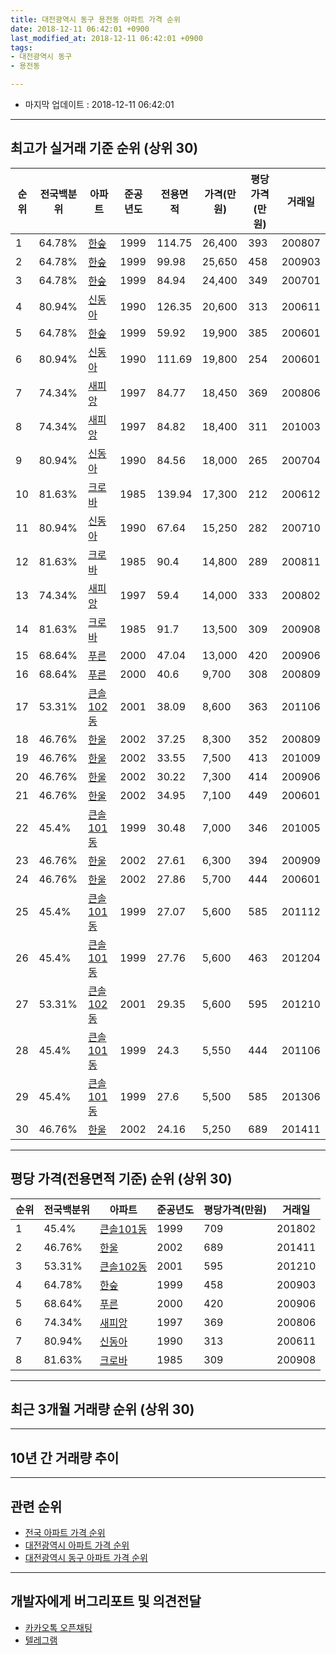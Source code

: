 ```yaml
---
title: 대전광역시 동구 용전동 아파트 가격 순위
date: 2018-12-11 06:42:01 +0900
last_modified_at: 2018-12-11 06:42:01 +0900
tags:
- 대전광역시 동구
- 용전동

---
```


* 마지막 업데이트 : 2018-12-11 06:42:01

---

## 최고가 실거래 기준 순위 (상위 30)


|순위|전국백분위|아파트|준공년도|전용면적|가격(만원)|평당가격(만원)|거래일|
|---|---|---|---|---|---|---|---|
|1|64.78%|[한숲](https://search.naver.com/search.naver?query=%EB%8C%80%EC%A0%84%EA%B4%91%EC%97%AD%EC%8B%9C+%EB%8F%99%EA%B5%AC+%EC%9A%A9%EC%A0%84%EB%8F%99+%ED%95%9C%EC%88%B2)|1999|114.75|26,400|393|200807|
|2|64.78%|[한숲](https://search.naver.com/search.naver?query=%EB%8C%80%EC%A0%84%EA%B4%91%EC%97%AD%EC%8B%9C+%EB%8F%99%EA%B5%AC+%EC%9A%A9%EC%A0%84%EB%8F%99+%ED%95%9C%EC%88%B2)|1999|99.98|25,650|458|200903|
|3|64.78%|[한숲](https://search.naver.com/search.naver?query=%EB%8C%80%EC%A0%84%EA%B4%91%EC%97%AD%EC%8B%9C+%EB%8F%99%EA%B5%AC+%EC%9A%A9%EC%A0%84%EB%8F%99+%ED%95%9C%EC%88%B2)|1999|84.94|24,400|349|200701|
|4|80.94%|[신동아](https://search.naver.com/search.naver?query=%EB%8C%80%EC%A0%84%EA%B4%91%EC%97%AD%EC%8B%9C+%EB%8F%99%EA%B5%AC+%EC%9A%A9%EC%A0%84%EB%8F%99+%EC%8B%A0%EB%8F%99%EC%95%84)|1990|126.35|20,600|313|200611|
|5|64.78%|[한숲](https://search.naver.com/search.naver?query=%EB%8C%80%EC%A0%84%EA%B4%91%EC%97%AD%EC%8B%9C+%EB%8F%99%EA%B5%AC+%EC%9A%A9%EC%A0%84%EB%8F%99+%ED%95%9C%EC%88%B2)|1999|59.92|19,900|385|200601|
|6|80.94%|[신동아](https://search.naver.com/search.naver?query=%EB%8C%80%EC%A0%84%EA%B4%91%EC%97%AD%EC%8B%9C+%EB%8F%99%EA%B5%AC+%EC%9A%A9%EC%A0%84%EB%8F%99+%EC%8B%A0%EB%8F%99%EC%95%84)|1990|111.69|19,800|254|200601|
|7|74.34%|[새피앙](https://search.naver.com/search.naver?query=%EB%8C%80%EC%A0%84%EA%B4%91%EC%97%AD%EC%8B%9C+%EB%8F%99%EA%B5%AC+%EC%9A%A9%EC%A0%84%EB%8F%99+%EC%83%88%ED%94%BC%EC%95%99)|1997|84.77|18,450|369|200806|
|8|74.34%|[새피앙](https://search.naver.com/search.naver?query=%EB%8C%80%EC%A0%84%EA%B4%91%EC%97%AD%EC%8B%9C+%EB%8F%99%EA%B5%AC+%EC%9A%A9%EC%A0%84%EB%8F%99+%EC%83%88%ED%94%BC%EC%95%99)|1997|84.82|18,400|311|201003|
|9|80.94%|[신동아](https://search.naver.com/search.naver?query=%EB%8C%80%EC%A0%84%EA%B4%91%EC%97%AD%EC%8B%9C+%EB%8F%99%EA%B5%AC+%EC%9A%A9%EC%A0%84%EB%8F%99+%EC%8B%A0%EB%8F%99%EC%95%84)|1990|84.56|18,000|265|200704|
|10|81.63%|[크로바](https://search.naver.com/search.naver?query=%EB%8C%80%EC%A0%84%EA%B4%91%EC%97%AD%EC%8B%9C+%EB%8F%99%EA%B5%AC+%EC%9A%A9%EC%A0%84%EB%8F%99+%ED%81%AC%EB%A1%9C%EB%B0%94)|1985|139.94|17,300|212|200612|
|11|80.94%|[신동아](https://search.naver.com/search.naver?query=%EB%8C%80%EC%A0%84%EA%B4%91%EC%97%AD%EC%8B%9C+%EB%8F%99%EA%B5%AC+%EC%9A%A9%EC%A0%84%EB%8F%99+%EC%8B%A0%EB%8F%99%EC%95%84)|1990|67.64|15,250|282|200710|
|12|81.63%|[크로바](https://search.naver.com/search.naver?query=%EB%8C%80%EC%A0%84%EA%B4%91%EC%97%AD%EC%8B%9C+%EB%8F%99%EA%B5%AC+%EC%9A%A9%EC%A0%84%EB%8F%99+%ED%81%AC%EB%A1%9C%EB%B0%94)|1985|90.4|14,800|289|200811|
|13|74.34%|[새피앙](https://search.naver.com/search.naver?query=%EB%8C%80%EC%A0%84%EA%B4%91%EC%97%AD%EC%8B%9C+%EB%8F%99%EA%B5%AC+%EC%9A%A9%EC%A0%84%EB%8F%99+%EC%83%88%ED%94%BC%EC%95%99)|1997|59.4|14,000|333|200802|
|14|81.63%|[크로바](https://search.naver.com/search.naver?query=%EB%8C%80%EC%A0%84%EA%B4%91%EC%97%AD%EC%8B%9C+%EB%8F%99%EA%B5%AC+%EC%9A%A9%EC%A0%84%EB%8F%99+%ED%81%AC%EB%A1%9C%EB%B0%94)|1985|91.7|13,500|309|200908|
|15|68.64%|[푸른](https://search.naver.com/search.naver?query=%EB%8C%80%EC%A0%84%EA%B4%91%EC%97%AD%EC%8B%9C+%EB%8F%99%EA%B5%AC+%EC%9A%A9%EC%A0%84%EB%8F%99+%ED%91%B8%EB%A5%B8)|2000|47.04|13,000|420|200906|
|16|68.64%|[푸른](https://search.naver.com/search.naver?query=%EB%8C%80%EC%A0%84%EA%B4%91%EC%97%AD%EC%8B%9C+%EB%8F%99%EA%B5%AC+%EC%9A%A9%EC%A0%84%EB%8F%99+%ED%91%B8%EB%A5%B8)|2000|40.6|9,700|308|200809|
|17|53.31%|[큰솔102동](https://search.naver.com/search.naver?query=%EB%8C%80%EC%A0%84%EA%B4%91%EC%97%AD%EC%8B%9C+%EB%8F%99%EA%B5%AC+%EC%9A%A9%EC%A0%84%EB%8F%99+%ED%81%B0%EC%86%94102%EB%8F%99)|2001|38.09|8,600|363|201106|
|18|46.76%|[한울](https://search.naver.com/search.naver?query=%EB%8C%80%EC%A0%84%EA%B4%91%EC%97%AD%EC%8B%9C+%EB%8F%99%EA%B5%AC+%EC%9A%A9%EC%A0%84%EB%8F%99+%ED%95%9C%EC%9A%B8)|2002|37.25|8,300|352|200809|
|19|46.76%|[한울](https://search.naver.com/search.naver?query=%EB%8C%80%EC%A0%84%EA%B4%91%EC%97%AD%EC%8B%9C+%EB%8F%99%EA%B5%AC+%EC%9A%A9%EC%A0%84%EB%8F%99+%ED%95%9C%EC%9A%B8)|2002|33.55|7,500|413|201009|
|20|46.76%|[한울](https://search.naver.com/search.naver?query=%EB%8C%80%EC%A0%84%EA%B4%91%EC%97%AD%EC%8B%9C+%EB%8F%99%EA%B5%AC+%EC%9A%A9%EC%A0%84%EB%8F%99+%ED%95%9C%EC%9A%B8)|2002|30.22|7,300|414|200906|
|21|46.76%|[한울](https://search.naver.com/search.naver?query=%EB%8C%80%EC%A0%84%EA%B4%91%EC%97%AD%EC%8B%9C+%EB%8F%99%EA%B5%AC+%EC%9A%A9%EC%A0%84%EB%8F%99+%ED%95%9C%EC%9A%B8)|2002|34.95|7,100|449|200601|
|22|45.4%|[큰솔101동](https://search.naver.com/search.naver?query=%EB%8C%80%EC%A0%84%EA%B4%91%EC%97%AD%EC%8B%9C+%EB%8F%99%EA%B5%AC+%EC%9A%A9%EC%A0%84%EB%8F%99+%ED%81%B0%EC%86%94101%EB%8F%99)|1999|30.48|7,000|346|201005|
|23|46.76%|[한울](https://search.naver.com/search.naver?query=%EB%8C%80%EC%A0%84%EA%B4%91%EC%97%AD%EC%8B%9C+%EB%8F%99%EA%B5%AC+%EC%9A%A9%EC%A0%84%EB%8F%99+%ED%95%9C%EC%9A%B8)|2002|27.61|6,300|394|200909|
|24|46.76%|[한울](https://search.naver.com/search.naver?query=%EB%8C%80%EC%A0%84%EA%B4%91%EC%97%AD%EC%8B%9C+%EB%8F%99%EA%B5%AC+%EC%9A%A9%EC%A0%84%EB%8F%99+%ED%95%9C%EC%9A%B8)|2002|27.86|5,700|444|200601|
|25|45.4%|[큰솔101동](https://search.naver.com/search.naver?query=%EB%8C%80%EC%A0%84%EA%B4%91%EC%97%AD%EC%8B%9C+%EB%8F%99%EA%B5%AC+%EC%9A%A9%EC%A0%84%EB%8F%99+%ED%81%B0%EC%86%94101%EB%8F%99)|1999|27.07|5,600|585|201112|
|26|45.4%|[큰솔101동](https://search.naver.com/search.naver?query=%EB%8C%80%EC%A0%84%EA%B4%91%EC%97%AD%EC%8B%9C+%EB%8F%99%EA%B5%AC+%EC%9A%A9%EC%A0%84%EB%8F%99+%ED%81%B0%EC%86%94101%EB%8F%99)|1999|27.76|5,600|463|201204|
|27|53.31%|[큰솔102동](https://search.naver.com/search.naver?query=%EB%8C%80%EC%A0%84%EA%B4%91%EC%97%AD%EC%8B%9C+%EB%8F%99%EA%B5%AC+%EC%9A%A9%EC%A0%84%EB%8F%99+%ED%81%B0%EC%86%94102%EB%8F%99)|2001|29.35|5,600|595|201210|
|28|45.4%|[큰솔101동](https://search.naver.com/search.naver?query=%EB%8C%80%EC%A0%84%EA%B4%91%EC%97%AD%EC%8B%9C+%EB%8F%99%EA%B5%AC+%EC%9A%A9%EC%A0%84%EB%8F%99+%ED%81%B0%EC%86%94101%EB%8F%99)|1999|24.3|5,550|444|201106|
|29|45.4%|[큰솔101동](https://search.naver.com/search.naver?query=%EB%8C%80%EC%A0%84%EA%B4%91%EC%97%AD%EC%8B%9C+%EB%8F%99%EA%B5%AC+%EC%9A%A9%EC%A0%84%EB%8F%99+%ED%81%B0%EC%86%94101%EB%8F%99)|1999|27.6|5,500|585|201306|
|30|46.76%|[한울](https://search.naver.com/search.naver?query=%EB%8C%80%EC%A0%84%EA%B4%91%EC%97%AD%EC%8B%9C+%EB%8F%99%EA%B5%AC+%EC%9A%A9%EC%A0%84%EB%8F%99+%ED%95%9C%EC%9A%B8)|2002|24.16|5,250|689|201411|


---

## 평당 가격(전용면적 기준) 순위 (상위 30)


|순위|전국백분위|아파트|준공년도|평당가격(만원)|거래일|
|---|---|---|---|---|---|
|1|45.4%|[큰솔101동](https://search.naver.com/search.naver?query=%EB%8C%80%EC%A0%84%EA%B4%91%EC%97%AD%EC%8B%9C+%EB%8F%99%EA%B5%AC+%EC%9A%A9%EC%A0%84%EB%8F%99+%ED%81%B0%EC%86%94101%EB%8F%99)|1999|709|201802|
|2|46.76%|[한울](https://search.naver.com/search.naver?query=%EB%8C%80%EC%A0%84%EA%B4%91%EC%97%AD%EC%8B%9C+%EB%8F%99%EA%B5%AC+%EC%9A%A9%EC%A0%84%EB%8F%99+%ED%95%9C%EC%9A%B8)|2002|689|201411|
|3|53.31%|[큰솔102동](https://search.naver.com/search.naver?query=%EB%8C%80%EC%A0%84%EA%B4%91%EC%97%AD%EC%8B%9C+%EB%8F%99%EA%B5%AC+%EC%9A%A9%EC%A0%84%EB%8F%99+%ED%81%B0%EC%86%94102%EB%8F%99)|2001|595|201210|
|4|64.78%|[한숲](https://search.naver.com/search.naver?query=%EB%8C%80%EC%A0%84%EA%B4%91%EC%97%AD%EC%8B%9C+%EB%8F%99%EA%B5%AC+%EC%9A%A9%EC%A0%84%EB%8F%99+%ED%95%9C%EC%88%B2)|1999|458|200903|
|5|68.64%|[푸른](https://search.naver.com/search.naver?query=%EB%8C%80%EC%A0%84%EA%B4%91%EC%97%AD%EC%8B%9C+%EB%8F%99%EA%B5%AC+%EC%9A%A9%EC%A0%84%EB%8F%99+%ED%91%B8%EB%A5%B8)|2000|420|200906|
|6|74.34%|[새피앙](https://search.naver.com/search.naver?query=%EB%8C%80%EC%A0%84%EA%B4%91%EC%97%AD%EC%8B%9C+%EB%8F%99%EA%B5%AC+%EC%9A%A9%EC%A0%84%EB%8F%99+%EC%83%88%ED%94%BC%EC%95%99)|1997|369|200806|
|7|80.94%|[신동아](https://search.naver.com/search.naver?query=%EB%8C%80%EC%A0%84%EA%B4%91%EC%97%AD%EC%8B%9C+%EB%8F%99%EA%B5%AC+%EC%9A%A9%EC%A0%84%EB%8F%99+%EC%8B%A0%EB%8F%99%EC%95%84)|1990|313|200611|
|8|81.63%|[크로바](https://search.naver.com/search.naver?query=%EB%8C%80%EC%A0%84%EA%B4%91%EC%97%AD%EC%8B%9C+%EB%8F%99%EA%B5%AC+%EC%9A%A9%EC%A0%84%EB%8F%99+%ED%81%AC%EB%A1%9C%EB%B0%94)|1985|309|200908|


---

## 최근 3개월 거래량 순위 (상위 30)


<div style="width:100%;">
    <canvas id="deal_count_ranking" height="250"></canvas>
</div>


<script>
new Chart(document.getElementById("deal_count_ranking"), {
    type: 'horizontalBar',
    data: {
        labels: ['한숲', '신동아', '한울', '큰솔101동', '큰솔102동', '새피앙', '푸른'],
        datasets: [{
            label: '실거래 수',
            data: [6, 4, 3, 3, 3, 2, 2],
            borderColor: "rgba(255, 0, 128, 1)",
            backgroundColor: "rgba(255, 0, 128, 0.5)",
            fill: false,
        }]
    },
    options: {
        responsive: true,
        title: {
            display: true,
            text: '최근 3개월 거래량 순위'
        },
        tooltips: {
            mode: 'index',
            intersect: false,
            callbacks: {
                title: function(tooltipItems, data) {
                    return "실거래 수:";
                },
                label: function(tooltipItem, data) {
                    return data.labels[tooltipItem.index] + ": " + tooltipItem.xLabel;
                }
            }
        },
        hover: {
            mode: 'nearest',
            intersect: true
        },
        scales: {
            xAxes: [{
                display: true,
                scaleLabel: {
                    display: true,
                    labelString: '실거래 수'
                },
                ticks: {
                    suggestedMin: 0,
                }
            }],
            yAxes: [{
                display: true,
                ticks: {
                    autoSkip: false,
                    callback: function(value, index, values) {
                        if (value.length > 15)
                            return value.substr(0, 13) + "...";
                        else
                            return value;
                    }
                },
                scaleLabel: {
                    display: false,
                }
            }]
        }
    }
});

</script>


---

## 10년 간 거래량 추이


<div style="width:100%;">
    <canvas id="deal_progress" height="250"></canvas>
</div>

<script>
new Chart(document.getElementById("deal_progress"), {
    type: 'line',
    data: {
        labels: ['200812','200901','200902','200903','200904','200905','200906','200907','200908','200909','200910','200911','200912','201001','201002','201003','201004','201005','201006','201007','201008','201009','201010','201011','201012','201101','201102','201103','201104','201105','201106','201107','201108','201109','201110','201111','201112','201201','201202','201203','201204','201205','201206','201207','201208','201209','201210','201211','201212','201301','201302','201303','201304','201305','201306','201307','201308','201309','201310','201311','201312','201401','201402','201403','201404','201405','201406','201407','201408','201409','201410','201411','201412','201501','201502','201503','201504','201505','201506','201507','201508','201509','201510','201511','201512','201601','201602','201603','201604','201605','201606','201607','201608','201609','201610','201611','201612','201701','201702','201703','201704','201705','201706','201707','201708','201709','201710','201711','201712','201801','201802','201803','201804','201805','201806','201807','201808','201809','201810','201811','201812'],
        datasets: [{
            label: '실거래 수',
            pointRadius: 1,
            data: [8, 17, 23, 30, 23, 30, 28, 30, 39, 27, 22, 31, 24, 26, 15, 32, 30, 24, 16, 20, 14, 24, 18, 20, 18, 21, 21, 18, 16, 23, 29, 27, 13, 21, 18, 15, 22, 17, 19, 18, 14, 11, 15, 24, 5, 19, 18, 27, 15, 9, 11, 21, 28, 20, 18, 14, 21, 10, 24, 15, 20, 14, 19, 21, 21, 19, 13, 21, 21, 25, 21, 18, 20, 22, 17, 33, 37, 13, 26, 19, 23, 18, 21, 17, 25, 15, 17, 31, 26, 15, 22, 21, 14, 27, 27, 18, 21, 12, 30, 16, 9, 27, 25, 19, 15, 20, 13, 15, 9, 15, 16, 20, 11, 29, 16, 17, 14, 10, 13, 7, 3],
            borderColor: "rgba(255, 201, 14, 1)",
            backgroundColor: "rgba(255, 201, 14, 0.5)",
            fill: true,
        }]
    },
    options: {
        responsive: true,
        title: {
            display: true,
            text: '10년간 거래량 추이'
        },
        tooltips: {
            mode: 'index',
            intersect: false,
        },
        hover: {
            mode: 'nearest',
            intersect: true
        },
        scales: {
            xAxes: [{
                display: true,
                scaleLabel: {
                    display: true,
                    labelString: '년/월'
                }
            }],
            yAxes: [{
                display: true,
                ticks: {
                    suggestedMin: 0,
                },
                scaleLabel: {
                    display: true,
                    labelString: '실거래 수'
                }
            }]
        }
    }
});

</script>


---

## 관련 순위

- [전국 아파트 가격 순위](https://inasie.github.io/apt-ranking/전국)
- [대전광역시 아파트 가격 순위](https://inasie.github.io/apt-ranking/대전광역시)
- [대전광역시 동구 아파트 가격 순위](https://inasie.github.io/apt-ranking/대전광역시-동구)


---

## 개발자에게 버그리포트 및 의견전달

- [카카오톡 오픈채팅](https://open.kakao.com/o/gLJUAP4)
- [텔레그램](https://t.me/inasie)

